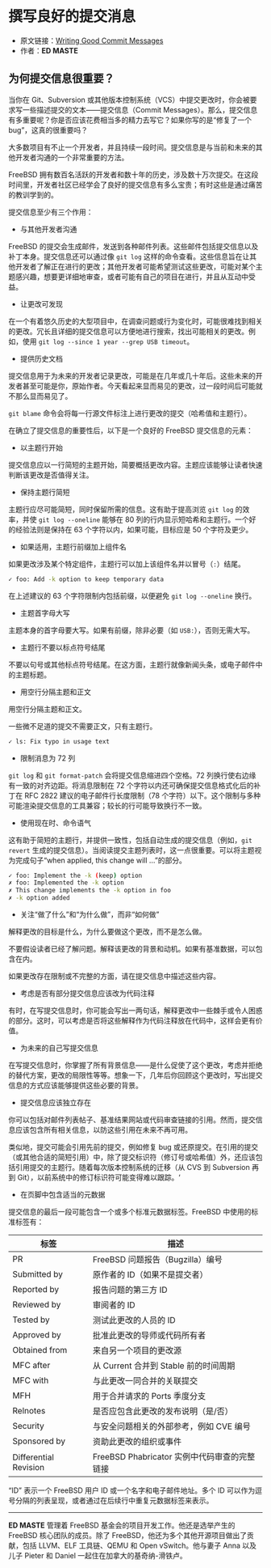 # 撰写良好的提交消息

- 原文链接：[Writing Good Commit Messages](https://freebsdfoundation.org/wp-content/uploads/2020/11/Writing-Commit-Messages.pdf)
- 作者：**ED MASTE**

## 为何提交信息很重要？

当你在 Git、Subversion 或其他版本控制系统（VCS）中提交更改时，你会被要求写一些描述提交的文本——提交信息（Commit Messages）。那么，提交信息有多重要呢？你是否应该花费相当多的精力去写它？如果你写的是“修复了一个 bug”，这真的很重要吗？

大多数项目有不止一个开发者，并且持续一段时间。提交信息是与当前和未来的其他开发者沟通的一个非常重要的方法。

FreeBSD 拥有数百名活跃的开发者和数十年的历史，涉及数十万次提交。在这段时间里，开发者社区已经学会了良好的提交信息有多么宝贵；有时这些是通过痛苦的教训学到的。

提交信息至少有三个作用：

* 与其他开发者沟通

FreeBSD 的提交会生成邮件，发送到各种邮件列表。这些邮件包括提交信息以及补丁本身。提交信息还可以通过像 `git log` 这样的命令查看。这些信息旨在让其他开发者了解正在进行的更改；其他开发者可能希望测试这些更改，可能对某个主题感兴趣，想要更详细地审查，或者可能有自己的项目在进行，并且从互动中受益。

* 让更改可发现

在一个有着悠久历史的大型项目中，在调查问题或行为变化时，可能很难找到相关的更改。冗长且详细的提交信息可以方便地进行搜索，找出可能相关的更改。例如，使用 `git log --since 1 year --grep USB timeout`。

* 提供历史文档

提交信息用于为未来的开发者记录更改，可能是在几年或几十年后。这些未来的开发者甚至可能是你，原始作者。今天看起来显而易见的更改，过一段时间后可能就不那么显而易见了。

`git blame` 命令会将每一行源文件标注上进行更改的提交（哈希值和主题行）。

在确立了提交信息的重要性后，以下是一个良好的 FreeBSD 提交信息的元素：

* 以主题行开始

提交信息应以一行简短的主题开始，简要概括更改内容。主题应该能够让读者快速判断该更改是否值得关注。

* 保持主题行简短

主题行应尽可能简短，同时保留所需的信息。这有助于提高浏览 `git log` 的效率，并使 `git log --oneline` 能够在 80 列的行内显示短哈希和主题行。一个好的经验法则是保持在 63 个字符以内，如果可能，目标应是 50 个字符及更少。

* 如果适用，主题行前缀加上组件名

如果更改涉及某个特定组件，主题行可以加上该组件名并以冒号（`:`）结尾。

```sh
✓ foo: Add -k option to keep temporary data
```

在上述建议的 63 个字符限制内包括前缀，以便避免 `git log --oneline` 换行。

* 主题首字母大写

主题本身的首字母要大写。如果有前缀，除非必要（如 `USB:`），否则无需大写。

* 主题行不要以标点符号结尾

不要以句号或其他标点符号结尾。在这方面，主题行就像新闻头条，或电子邮件中的主题标题。

* 用空行分隔主题和正文

用空行分隔主题和正文。

一些微不足道的提交不需要正文，只有主题行。

```sh
✓ ls: Fix typo in usage text
```

* 限制消息为 72 列

`git log` 和 `git format-patch` 会将提交信息缩进四个空格。72 列换行使右边缘有一致的对齐边距。将消息限制在 72 个字符以内还可确保提交信息格式化后的补丁在 RFC 2822 建议的电子邮件行长度限制（78 个字符）以下。这个限制与多种可能渲染提交信息的工具兼容；较长的行可能导致换行不一致。

* 使用现在时、命令语气

这有助于简短的主题行，并提供一致性，包括自动生成的提交信息（例如，`git revert` 生成的提交信息）。当阅读提交主题列表时，这一点很重要。可以将主题视为完成句子“when applied, this change will …”的部分。

```sh
✓ foo: Implement the -k (keep) option
✗ foo: Implemented the -k option
✗ This change implements the -k option in foo
✗ -k option added
```

* 关注“做了什么”和“为什么做”，而非“如何做”

解释更改的目标是什么，为什么要做这个更改，而不是怎么做。

不要假设读者已经了解问题。解释该更改的背景和动机。如果有基准数据，可以包含在内。

如果更改存在限制或不完整的方面，请在提交信息中描述这些内容。

* 考虑是否有部分提交信息应该改为代码注释

有时，在写提交信息时，你可能会写出一两句话，解释更改中一些棘手或令人困惑的部分。这时，可以考虑是否将这些解释作为代码注释放在代码中，这样会更有价值。

* 为未来的自己写提交信息

在写提交信息时，你掌握了所有背景信息——是什么促使了这个更改，考虑并拒绝的替代方案，更改的局限性等等。想象一下，几年后你回顾这个更改时，写出提交信息的方式应该能够提供这些必要的背景。

* 提交信息应该独立存在

你可以包括对邮件列表帖子、基准结果网站或代码审查链接的引用。然而，提交信息应该包含所有相关信息，以防这些引用在未来不再可用。

类似地，提交可能会引用先前的提交，例如修复 bug 或还原提交。在引用的提交（或其他合适的简短引用）中，除了提交标识符（修订号或哈希值）外，还应该包括引用提交的主题行。随着每次版本控制系统的迁移（从 CVS 到 Subversion 再到 Git），以前系统中的修订标识符可能变得难以跟踪。‘

* 在页脚中包含适当的元数据

提交信息的最后一段可能包含一个或多个标准元数据标签。FreeBSD 中使用的标准标签有：

标签  | 描述
----|----
PR  | FreeBSD 问题报告（Bugzilla）编号
Submitted by  | 原作者的 ID（如果不是提交者）
Reported by  | 报告问题的第三方 ID
Reviewed by  | 审阅者的 ID
Tested by  | 测试此更改的人员的 ID
Approved by  | 批准此更改的导师或代码所有者
Obtained from  | 来自另一个项目的更改源
MFC after  | 从 Current 合并到 Stable 前的时间周期
MFC with  | 与此更改一同合并的关联提交
MFH  | 用于合并请求的 Ports 季度分支
Relnotes  | 是否应包含此更改的发布说明（是/否）
Security  | 与安全问题相关的外部参考，例如 CVE 编号
Sponsored by  | 资助此更改的组织或事件
Differential Revision  | FreeBSD Phabricator 实例中代码审查的完整链接

“ID” 表示一个 FreeBSD 用户 ID 或一个名字和电子邮件地址。多个 ID 可以作为逗号分隔的列表呈现，或者通过在后续行中重复元数据标签来表示。

---

**ED MASTE** 管理着 FreeBSD 基金会的项目开发工作。他还是选举产生的 FreeBSD 核心团队的成员。除了 FreeBSD，他还为多个其他开源项目做出了贡献，包括 LLVM、ELF 工具链、QEMU 和 Open vSwitch。他与妻子 Anna 以及儿子 Pieter 和 Daniel 一起住在加拿大的基奇纳-滑铁卢。
